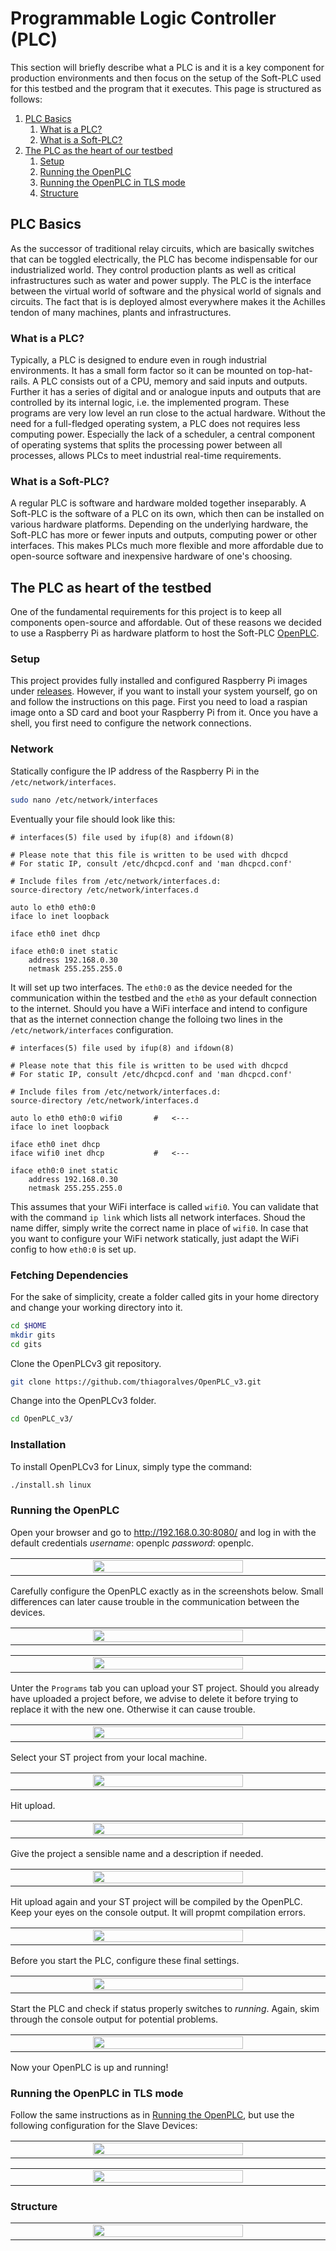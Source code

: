 # Programmable Logic Controller (PLC)
This section will briefly describe what a PLC is and it is a key component for production environments and then focus on
the setup of the Soft-PLC used for this testbed and the program that it executes. This page is structured as follows:

1. [PLC Basics](#plc-basics)
    1. [What is a PLC?](#what-is-a-plc?)
    2. [What is a Soft-PLC?](#what-is-a-soft-plc?)
2. [The PLC as the heart of our testbed](#the-plc-as-the-heart-of-our-testbed)
    1. [Setup](#setup)
    2. [Running the OpenPLC](#running-the-openplc)
    3. [Running the OpenPLC in TLS mode](#running-the-openplc-in-tls-mode)
    4. [Structure](#structure)

## PLC Basics
As the successor of traditional relay circuits, which are basically switches that can be toggled electrically, the PLC
has become indispensable for our industrialized world. They control production plants as well as critical
infrastructures such as water and power supply. The PLC is the interface between the virtual world of software and the
physical world of signals and circuits. The fact that is is deployed almost everywhere makes it the Achilles tendon of
many machines, plants and infrastructures.

### What is a PLC?
Typically, a PLC is designed to endure even in rough industrial environments. It has a small form factor so it can be
mounted on top-hat-rails. A PLC consists out of a CPU, memory and said inputs and outputs. Further it has a series of
digital and or analogue inputs and outputs that are controlled by its internal logic, i.e. the implemented program.
These programs are very low level an run close to the actual hardware. Without the need for a full-fledged operating
system, a PLC does not requires less computing power. Especially the lack of a scheduler, a central component of
operating systems that splits the processing power between all processes, allows PLCs to meet industrial real-time
requirements.

### What is a Soft-PLC?
A regular PLC is software and hardware molded together inseparably. A Soft-PLC is the software of a PLC on its own, which
then can be installed on various hardware platforms. Depending on the underlying hardware, the Soft-PLC has more or
fewer inputs and outputs, computing power or other interfaces. This makes PLCs much more flexible and more affordable
due to open-source software and inexpensive hardware of one's choosing. 

## The PLC as heart of the testbed
One of the fundamental requirements for this project is to keep all components open-source and affordable. Out of these
reasons we decided to use a Raspberry Pi as hardware platform to host the Soft-PLC
[OpenPLC](https://openplcproject.com). 

### Setup
This project provides fully installed and configured Raspberry Pi images under [releases](https://github.com/hsainnos/LICSTER/releases). However, if you want to install your system yourself, go on and follow the instructions on this page. First you need to load a raspian image onto a SD card and boot your Raspberry Pi from it. Once you have a shell, you first need to configure the network connections.

### Network
Statically configure the IP address of the Raspberry Pi in the `/etc/network/interfaces`.

```zsh
sudo nano /etc/network/interfaces
```

Eventually your file should look like this:

```
# interfaces(5) file used by ifup(8) and ifdown(8)

# Please note that this file is written to be used with dhcpcd
# For static IP, consult /etc/dhcpcd.conf and 'man dhcpcd.conf'

# Include files from /etc/network/interfaces.d:
source-directory /etc/network/interfaces.d

auto lo eth0 eth0:0
iface lo inet loopback

iface eth0 inet dhcp

iface eth0:0 inet static
    address 192.168.0.30
    netmask 255.255.255.0

```

It will set up two interfaces. The `eth0:0` as the device needed for the communication within the testbed and the `eth0` as your default connection to the internet. Should you have a WiFi interface and intend to configure that as the internet connection change the folloing two lines in the `/etc/network/interfaces` configuration.

```
# interfaces(5) file used by ifup(8) and ifdown(8)

# Please note that this file is written to be used with dhcpcd
# For static IP, consult /etc/dhcpcd.conf and 'man dhcpcd.conf'

# Include files from /etc/network/interfaces.d:
source-directory /etc/network/interfaces.d

auto lo eth0 eth0:0 wifi0       #   <---
iface lo inet loopback

iface eth0 inet dhcp
iface wifi0 inet dhcp           #   <---

iface eth0:0 inet static
    address 192.168.0.30
    netmask 255.255.255.0

```
This assumes that your WiFi interface is called `wifi0`. You can validate that with the command `ip link` which lists all network interfaces. Shoud the name differ, simply write the correct name in place of `wifi0`. In case that you want to configure your WiFi network statically, just adapt the WiFi config to how `eth0:0` is set up.


### Fetching Dependencies
For the sake of simplicity, create a folder called gits in your home directory and change your working directory into it.
```zsh
cd $HOME
mkdir gits
cd gits
```

Clone the OpenPLCv3 git repository.
```zsh
git clone https://github.com/thiagoralves/OpenPLC_v3.git
```

Change into the OpenPLCv3 folder.
```zsh
cd OpenPLC_v3/
```

### Installation
To install OpenPLCv3 for Linux, simply type the command:
```zsh
./install.sh linux
```
### Running the OpenPLC
Open your browser and go to http://192.168.0.30:8080/ and log in with the default credentials *username*: openplc *password*: openplc.

<table align="center"><tr><td align="center" width="9999">
<img src="images/login.png" width=70%></img>
</td></tr></table>

Carefully configure the OpenPLC exactly as in the screenshots below. Small differences can later cause trouble in the communication between the devices.

<table align="center"><tr><td align="center" width="9999">
<img src="images/slave_device01.png" width=70%></img>
</td></tr></table>

<table align="center"><tr><td align="center" width="9999">
<img src="images/slave_device02.png" width=70%></img>
</td></tr></table>

Unter the `Programs` tab you can upload your ST project. Should you already have uploaded a project before, we advise to delete it before trying to replace it with the new one. Otherwise it can cause trouble.

<table align="center"><tr><td align="center" width="9999">
<img src="images/upload.png" width=70%></img>
</td></tr></table>

Select your ST project from your local machine.

<table align="center"><tr><td align="center" width="9999">
<img src="images/select.png" width=70%></img>
</td></tr></table>

Hit upload.

<table align="center"><tr><td align="center" width="9999">
<img src="images/upload2.png" width=70%></img>
</td></tr></table>

Give the project a sensible name and a description if needed.

<table align="center"><tr><td align="center" width="9999">
<img src="images/name.png" width=70%></img>
</td></tr></table>

Hit upload again and your ST project will be compiled by the OpenPLC. Keep your eyes on the console output. It will propmt compilation errors.

<table align="center"><tr><td align="center" width="9999">
<img src="images/compile.png" width=70%></img>
</td></tr></table>

Before you start the PLC, configure these final settings.

<table align="center"><tr><td align="center" width="9999">
<img src="images/settings.png" width=70%></img>
</td></tr></table>

Start the PLC and check if status properly switches to *running*. Again, skim through the console output for potential problems.

<table align="center"><tr><td align="center" width="9999">
<img src="images/start.png" width=70%></img>
</td></tr></table>

Now your OpenPLC is up and running!

### Running the OpenPLC in TLS mode
Follow the same instructions as in [Running the OpenPLC](#running-the-openplc), but use the following configuration for the Slave Devices:

<table align="center"><tr><td align="center" width="9999">
<img src="images/slave_device01_tls.png" width=70%></img>
</td></tr></table>

<table align="center"><tr><td align="center" width="9999">
<img src="images/slave_device02_tls.png" width=70%></img>
</td></tr></table>

### Structure
<table align="center"><tr><td align="center" width="9999">
<img src="images/list-network.png" width=70%></img>
</td></tr></table>

